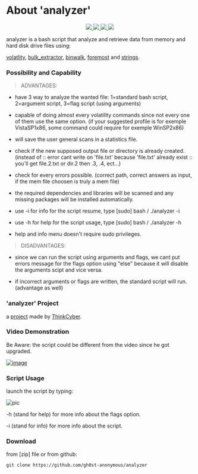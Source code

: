 # About 'analyzer'

<p align="center">
   </a>
      <a href="https://github.com/gh0st-anonymous/analyzer">
      <img src="https://img.shields.io/badge/Version-1.0.0-darkgreen">
        <img src="https://img.shields.io/badge/Release%20Date-april%202022-purple">
  <img src="https://shields.io/badge/Bash-100%25-066da5">
  <img src="https://shields.io/badge/Platform-Linux-darkred">
    </a>
  </p>
</p>

analyzer is a bash script that analyze and retrieve data from memory and hard disk drive files using:

[volatlity](https://github.com/volatilityfoundation/volatility), [bulk_extractor](https://www.kali.org/tools/bulk-extractor/), [binwalk](https://www.kali.org/tools/binwalk/), [foremost](https://www.kali.org/tools/foremost/) and [strings](https://linuxhint.com/strings-ubuntu-command-use/).

### Possibility and Capability

>ADVANTAGES:

- have 3 way to analyze the wanted file: 1=standard bash script, 2=argument script, 3=flag script (using arguments)

- capable of doing almost every volatility commands since not every one of them use the same option. (if your suggested profile is for exemple VistaSP1x86, some command could require for exemple WinSP2x86)

- will save the user general scans in a statistics file.

- check if the new supposed output file or directory is already created. (instead of :: error cant write on 'file.txt' because 'file.txt' already exist :: you'll get file.2.txt or dir.2 then .3, .4, ect...)

- check for every errors possible. (correct path, correct answers as input, if the mem file choosen is truly a mem file)

- the required dependencies and libraries will be scanned and any missing packages will be installed automatically.

- use -i for info for the script resume, type [sudo] bash  / ./analyzer -i

- use -h for help for the script usage, type [sudo] bash  / ./analyzer -h

- help and info menu doesn't require sudo privileges.

>DISADVANTAGES:

- since we can run the script using arguments and flags, we cant put errors message for the flags option using "else" because it will disable the arguments scipt and vice versa.

- if incorrect arguments or flags are written, the standard script will run. (advantage as well)

### 'analyzer' Project

a [project](https://github.com/gh0st-anonymous/analyzer/files/9894648/project.pdf) made by [ThinkCyber](https://www.thinkcyber.co.il/).

### Video Demonstration

Be Aware: the script could be different from the video since he got upgraded.

[![image](https://user-images.githubusercontent.com/102325071/198853694-862848c2-16fa-43c5-9eb6-abd9679af4bd.jpg)](https://www.youtube.com/watch?v=aII0oweQ1V8)

### Script Usage

launch the script by typing:

![pic](https://user-images.githubusercontent.com/102325071/199018360-a9922f2d-2106-44d3-a99d-ea9233c0eb67.png)

-h (stand for help) for more info about the flags option.

-i (stand for info) for more info about the script.

### Download

from [zip] file or from github: 

    git clone https://github.com/gh0st-anonymous/analyzer
